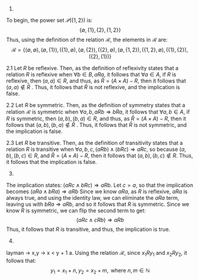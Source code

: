 1.
To begin, the power set $\mathcal{P}(\{ 1, 2 \})$ is: 
$$\{ \emptyset, \{ 1 \}, \{ 2 \}, \{ 1, 2 \} \}$$
Thus, using the definition of the relation $\mathcal{R}$, the elements in $\mathcal{R}$ are: 
$$\mathcal{R} = \{ (\emptyset, \emptyset), (\emptyset, \{ 1 \}), (\{ 1 \}, \emptyset), (\emptyset, \{ 2 \}), (\{ 2 \}, \emptyset) , (\emptyset, \{ 1, 2 \}), (\{ 1, 2 \}, \emptyset) , (\{ 1 \}, \{ 2 \}), (\{ 2 \}, \{ 1 \})\}$$

2.1
Let $R$ be reflexive. Then, as the definition of reflexivity states that a relation $R$ is reflexive when $\forall b \in B, a R a$, it follows that $\forall a \in A$, if $R$ is reflexive, then $(a, a) \in R$, and thus, as $\bar{R} = (A \times A) - R$, then it follows that $(a, a) \not\in \bar{R}$ .
Thus, it follows that $\bar{R}$ is not reflexive, and the implication is false.

2.2
Let $R$ be symmetric. Then, as the definition of symmetry states that a relation $\mathcal{R}$ is symmetric when $\forall a, b,  a R b \Rightarrow b Ra$, it follows that $\forall a,b \in A$, if $R$ is symmetric, then $(a, b), (b, a) \in R$, and thus, as $\bar{R} = (A \times A) - R$, then it follows that $(a, b), (b, a) \not\in \bar{R}$ .
Thus, it follows that $\bar{R}$ is not symmetric, and the implication is false.

2.3
Let $R$ be transitive. Then, as the definition of transitivity states that a relation $R$ is transitive when $\forall a, b, c, (a Rb) \land (bRc) \Rightarrow a Rc$, so because $(a, b), (b,c) \in R$, and $\bar{R} = (A \times A) - R$, then it follows that $(a, b), (b, c) \not\in R$. Thus, it follows that the implication is false.

3.
The implication states: $(aRc \land b Rc) \Rightarrow aRb$.
Let $c = a$, so that the implication becomes $(aRa \land bRa) \Rightarrow aRb$
Since we know $aRa$, as $R$ is reflexive, $aRa$ is always true, and using the identity law, we can eliminate the $aRa$ term, leaving us with $bRa \Rightarrow aRb$, and so it follows that $R$ is symmetric.
Since we know $R$ is symmetric, we can flip the second term to get:
$$(aRc \land cRb) \Rightarrow aRb$$
Thus, it follows that $R$ is transitive, and thus, the implication is true.

4.
layman -> x,y -> x < y + 1
a.
Using the relation $\mathcal{R}$, since $x_{1}Ry_{1}$ and $x_{2} R y_{2}$, it follows that: 
$$y_{1}=x_{1}+ n, y_{2} = x_{2} + m, \text{ where }n,m \in \mathbb{N}$$
